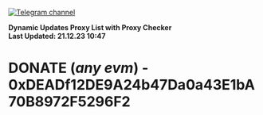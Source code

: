 [![Telegram channel](https://img.shields.io/endpoint?url=https://runkit.io/damiankrawczyk/telegram-badge/branches/master?url=https://t.me/n4z4v0d)](https://t.me/n4z4v0d) 

**Dynamic Updates Proxy List with Proxy Checker**  
**Last Updated: 21.12.23 10:47**

# DONATE (_any evm_) - 0xDEADf12DE9A24b47Da0a43E1bA70B8972F5296F2
